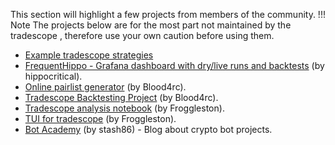 This section will highlight a few projects from members of the community.
!!! Note
    The projects below are for the most part not maintained by the tradescope , therefore use your own caution before using them.

- [Example tradescope strategies](https://github.com/khulnasoft/tradescope-strategies/)
- [FrequentHippo - Grafana dashboard with dry/live runs and backtests](http://frequenthippo.ddns.net:3000/) (by hippocritical).
- [Online pairlist generator](https://remotepairlist.com/) (by Blood4rc).
- [Tradescope Backtesting Project](https://strat.ninja/) (by Blood4rc).
- [Tradescope analysis notebook](https://github.com/froggleston/tradescope_analysis_notebook) (by Froggleston).
- [TUI for tradescope](https://github.com/froggleston/tradescope-frogtrade9000) (by Froggleston).
- [Bot Academy](https://botacademy.ddns.net/) (by stash86) - Blog about crypto bot projects.

